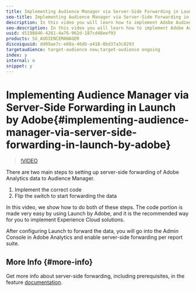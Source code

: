 ```yaml
---
title: Implementing Audience Manager via Server-Side Forwarding in Launch by Adobe
seo-title: Implementing Audience Manager via Server-Side Forwarding in Launch by Adobe
description: In this video you will learn how to implement Adobe Audience Manager (AAM) via the server-side forwarding of Adobe Analytics data on the back end to AAM. This will be shown using Launch by Adobe, the recommended implementation method.
seo-description: In this video you will learn how to implement Adobe Audience Manager (AAM) via the server-side forwarding of Adobe Analytics data on the back end to AAM. This will be shown using Launch by Adobe, the recommended implementation method.
uuid: d5198846-4261-4a76-962d-187cd48eef93
products: SG_AUDIENCEMANAGER
discoiquuid: dd09ae7c-e60a-46db-a418-8bd37a3c8293
targetaudience: target-audience new;target-audience ongoing
index: y
internal: n
snippet: y
---
```


# Implementing Audience Manager via Server-Side Forwarding in Launch by Adobe{#implementing-audience-manager-via-server-side-forwarding-in-launch-by-adobe}

>[!VIDEO](https://video.tv.adobe.com/v/23838/?quality=12)

There are two main steps to setting up server-side forwarding of Adobe Analytics data to Audience Manager.

1. Implement the correct code
1. Flip the switch to start forwarding the data

In this video, we show how to do both of these steps. The code portion is made very easy by using Launch by Adobe, and it is the recommended way for you to implement Experience Cloud solutions.

After configuring Launch to forward the data, you will go into the Admin Console in Adobe Analytics and enable server-side forwarding per report suite.

## More Info {#more-info}

Get more info about server-side forwarding, including prerequisites, in the feature [documentation](https://marketing.adobe.com/resources/help/en_US/reference/ssf.html).
